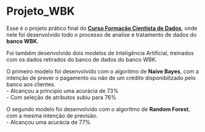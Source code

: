 # Projeto_WBK
<p>Esse é o projeto prático final do <a href="https://github.com/WilliamAndreoli/Formacao_Cientista_De_Dados"><strong>Curso Formação Cientista de Dados</strong></a>, onde nele foi desenvolvido todo o processo de analise e tratamento de dados do <strong>banco WBK</strong>.</p>
<p>Foi também desenvolvido dois modelos de Inteligência Artificial, treinados com os dados retirados do banco de dados do banco WBK.</p>
<p>O primeiro modelo foi desenvolvido com o algoritmo de <strong>Naive Bayes</strong>, com a intenção de prever o pagamento ou não de um crédito disponibilizado pelo banco aos clientes.
  <br>
- Alcançou a principio uma acurácia de 73%
  <br>
- Com seleção de atributos subiu para 76%</p>
<p>O segundo modelo foi desenvolvido com o algoritmo de <strong>Random Forest</strong>, com a mesma intenção de previsão.
<br>
  - Alcançou uma acurácia de 77%</p>
